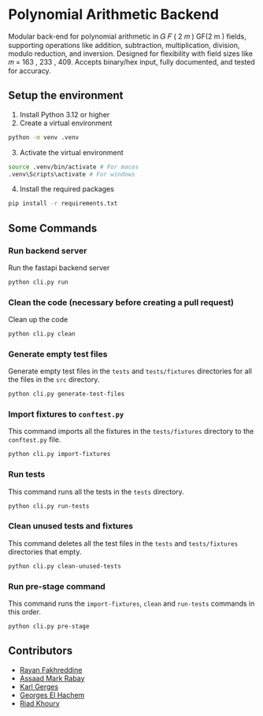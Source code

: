 # Polynomial Arithmetic Backend
Modular back-end for polynomial arithmetic in  𝐺 𝐹 ( 2 𝑚 ) GF(2  m  ) fields, supporting operations like addition, subtraction, multiplication, division, modulo reduction, and inversion. Designed for flexibility with field sizes like  𝑚 = 163 , 233 , 409. Accepts binary/hex input, fully documented, and tested for accuracy.

## Setup the environment

1. Install Python 3.12 or higher
2. Create a virtual environment

```bash
python -m venv .venv
```

3. Activate the virtual environment

```bash
source .venv/bin/activate # For macos
.venv\Scripts\activate # For windows
```

4. Install the required packages

```bash
pip install -r requirements.txt
```

## Some Commands

### Run backend server

Run the fastapi backend server

```bash
python cli.py run
```

### Clean the code (necessary before creating a pull request)

Clean up the code

```bash
python cli.py clean
```

### Generate empty test files

Generate empty test files in the `tests` and `tests/fixtures` directories for all the files in the `src` directory.

```bash
python cli.py generate-test-files
```

### Import fixtures to `conftest.py`

This command imports all the fixtures in the `tests/fixtures` directory to the `conftest.py` file.

```bash
python cli.py import-fixtures
```

### Run tests

This command runs all the tests in the `tests` directory.

```bash
python cli.py run-tests
```

### Clean unused tests and fixtures

This command deletes all the test files in the `tests` and `tests/fixtures` directories that empty.

```bash
python cli.py clean-unused-tests
```

### Run pre-stage command

This command runs the `import-fixtures`, `clean` and `run-tests` commands in this order.

```bash
python cli.py pre-stage
```

## Contributors

- [Rayan Fakhreddine](https://github.com/Rayan28461)
- [Assaad Mark Rabay](https://github.com/assaad-23)
- [Karl Gerges](https://github.com/Karl-67)
- [Georges El Hachem](https://github.com/Georgess31)
- [Riad Khoury](https://github.com/Riad-13)